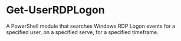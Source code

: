 # Get-UserRDPLogon
A PowerShell module that searches Windows RDP Logon events for a specified user, on a specified serve, for a specified timeframe.
